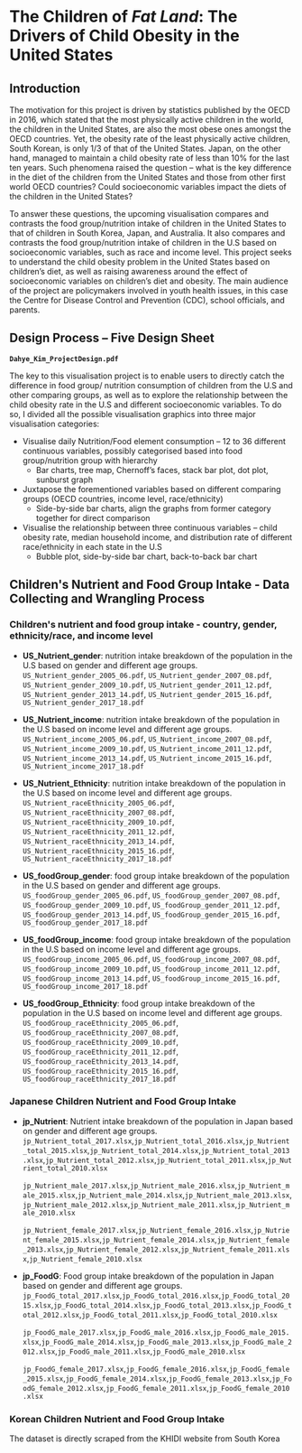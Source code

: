 # The Children of *Fat Land*: The Drivers of Child Obesity in the United States

## Introduction

The motivation for this project is driven by statistics published by the OECD in 2016, which stated that the most physically active children in the world, the children in the United States, are also the most obese ones amongst the OECD countries. Yet, the obesity rate of the least physically active children, South Korean, is only 1/3 of that of the United States. Japan, on the other hand, managed to maintain a child obesity rate of less than 10% for the last ten years. Such phenomena raised the question – what is the key difference in the diet of the children from the United States and those from other first world OECD countries? Could socioeconomic variables impact the diets of the children in the United States? 

To answer these questions, the upcoming visualisation compares and contrasts the food group/nutrition intake of children in the United States to that of children in South Korea, Japan, and Australia. It also compares and contrasts the food group/nutrition intake of children in the U.S based on socioeconomic variables, such as race and income level. This project seeks to understand the child obesity problem in the United States based on children’s diet, as well as raising awareness around the effect of socioeconomic variables on children’s diet and obesity. The main audience of the project are policymakers involved in youth health issues, in this case the Centre for Disease Control and Prevention (CDC), school officials, and parents.

## Design Process – Five Design Sheet 

**``Dahye_Kim_ProjectDesign.pdf``**

The key to this visualisation project is to enable users to directly catch the difference in food group/ nutrition consumption of children from the U.S and other comparing groups, as well as to explore the relationship between the child obesity rate in the U.S and different socioeconomic variables. To do so, I divided all the possible visualisation graphics into three major visualisation categories:

* Visualise daily Nutrition/Food element consumption – 12 to 36 different continuous variables, possibly categorised based into food group/nutrition group with hierarchy
  * Bar charts, tree map, Chernoff’s faces, stack bar plot, dot plot, sunburst graph
* Juxtapose the forementioned variables based on different comparing groups (OECD countries, income level, race/ethnicity)
  * Side-by-side bar charts, align the graphs from former category together for direct comparison  
* Visualise the relationship between three continuous variables – child obesity rate, median household income, and distribution rate of different race/ethnicity in each state in the U.S 
  * Bubble plot, side-by-side bar chart, back-to-back bar chart

## Children's Nutrient and Food Group Intake - Data Collecting and Wrangling Process 

### Children's nutrient and food group intake - country, gender, ethnicity/race, and income level 

* **US_Nutrient_gender**: nutrition intake breakdown of the population in the U.S based on gender and different age groups.   
``US_Nutrient_gender_2005_06.pdf``, ``US_Nutrient_gender_2007_08.pdf``, ``US_Nutrient_gender_2009_10.pdf``, ``US_Nutrient_gender_2011_12.pdf``, ``US_Nutrient_gender_2013_14.pdf``, ``US_Nutrient_gender_2015_16.pdf``, ``US_Nutrient_gender_2017_18.pdf``
  
* **US_Nutrient_income**: nutrition intake breakdown of the population in the U.S based on income level and different age groups.  
``US_Nutrient_income_2005_06.pdf``, ``US_Nutrient_income_2007_08.pdf``, ``US_Nutrient_income_2009_10.pdf``, ``US_Nutrient_income_2011_12.pdf``, ``US_Nutrient_income_2013_14.pdf``, ``US_Nutrient_income_2015_16.pdf``, ``US_Nutrient_income_2017_18.pdf``

* **US_Nutrient_Ethnicity**: nutrition intake breakdown of the population in the U.S based on income level and different age groups.  
``US_Nutrient_raceEthnicity_2005_06.pdf``, ``US_Nutrient_raceEthnicity_2007_08.pdf``, ``US_Nutrient_raceEthnicity_2009_10.pdf``, ``US_Nutrient_raceEthnicity_2011_12.pdf``, ``US_Nutrient_raceEthnicity_2013_14.pdf``, ``US_Nutrient_raceEthnicity_2015_16.pdf``, ``US_Nutrient_raceEthnicity_2017_18.pdf``

* **US_foodGroup_gender**: food group intake breakdown of the population in the U.S based on gender and different age groups.   
``US_foodGroup_gender_2005_06.pdf``, ``US_foodGroup_gender_2007_08.pdf``, ``US_foodGroup_gender_2009_10.pdf``, ``US_foodGroup_gender_2011_12.pdf``, ``US_foodGroup_gender_2013_14.pdf``, ``US_foodGroup_gender_2015_16.pdf``, ``US_foodGroup_gender_2017_18.pdf``
  
* **US_foodGroup_income**: food group intake breakdown of the population in the U.S based on income level and different age groups.  
``US_foodGroup_income_2005_06.pdf``, ``US_foodGroup_income_2007_08.pdf``, ``US_foodGroup_income_2009_10.pdf``, ``US_foodGroup_income_2011_12.pdf``, ``US_foodGroup_income_2013_14.pdf``, ``US_foodGroup_income_2015_16.pdf``, ``US_foodGroup_income_2017_18.pdf``

* **US_foodGroup_Ethnicity**: food group intake breakdown of the population in the U.S based on income level and different age groups.  
``US_foodGroup_raceEthnicity_2005_06.pdf``, ``US_foodGroup_raceEthnicity_2007_08.pdf``, ``US_foodGroup_raceEthnicity_2009_10.pdf``, ``US_foodGroup_raceEthnicity_2011_12.pdf``, ``US_foodGroup_raceEthnicity_2013_14.pdf``, ``US_foodGroup_raceEthnicity_2015_16.pdf``, ``US_foodGroup_raceEthnicity_2017_18.pdf``

### Japanese Children Nutrient and Food Group Intake 

* **jp_Nutrient**: Nutrient intake breakdown of the population in Japan based on gender and different age groups.  
``jp_Nutrient_total_2017.xlsx``,``jp_Nutrient_total_2016.xlsx``,``jp_Nutrient_total_2015.xlsx``,``jp_Nutrient_total_2014.xlsx``,``jp_Nutrient_total_2013.xlsx``,``jp_Nutrient_total_2012.xlsx``,``jp_Nutrient_total_2011.xlsx``,``jp_Nutrient_total_2010.xlsx``

  ``jp_Nutrient_male_2017.xlsx``,``jp_Nutrient_male_2016.xlsx``,``jp_Nutrient_male_2015.xlsx``,``jp_Nutrient_male_2014.xlsx``,``jp_Nutrient_male_2013.xlsx``,``jp_Nutrient_male_2012.xlsx``,``jp_Nutrient_male_2011.xlsx``,``jp_Nutrient_male_2010.xlsx``

  ``jp_Nutrient_female_2017.xlsx``,``jp_Nutrient_female_2016.xlsx``,``jp_Nutrient_female_2015.xlsx``,``jp_Nutrient_female_2014.xlsx``,``jp_Nutrient_female_2013.xlsx``,``jp_Nutrient_female_2012.xlsx``,``jp_Nutrient_female_2011.xlsx``,``jp_Nutrient_female_2010.xlsx``

* **jp_FoodG**: Food group intake breakdown of the population in Japan based on gender and different age groups.  
``jp_FoodG_total_2017.xlsx``,``jp_FoodG_total_2016.xlsx``,``jp_FoodG_total_2015.xlsx``,``jp_FoodG_total_2014.xlsx``,``jp_FoodG_total_2013.xlsx``,``jp_FoodG_total_2012.xlsx``,``jp_FoodG_total_2011.xlsx``,``jp_FoodG_total_2010.xlsx``

  ``jp_FoodG_male_2017.xlsx``,``jp_FoodG_male_2016.xlsx``,``jp_FoodG_male_2015.xlsx``,``jp_FoodG_male_2014.xlsx``,``jp_FoodG_male_2013.xlsx``,``jp_FoodG_male_2012.xlsx``,``jp_FoodG_male_2011.xlsx``,``jp_FoodG_male_2010.xlsx``

  ``jp_FoodG_female_2017.xlsx``,``jp_FoodG_female_2016.xlsx``,``jp_FoodG_female_2015.xlsx``,``jp_FoodG_female_2014.xlsx``,``jp_FoodG_female_2013.xlsx``,``jp_FoodG_female_2012.xlsx``,``jp_FoodG_female_2011.xlsx``,``jp_FoodG_female_2010.xlsx``

### Korean Children Nutrient and Food Group Intake 
The dataset is directly scraped from the KHIDI website from South Korea
